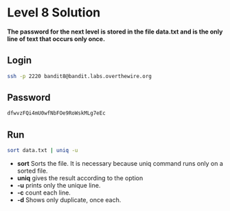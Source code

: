 # Level 8 Solution

**The password for the next level is stored in the file data.txt and is the only line of text that occurs only once.**

## Login
```bash
ssh -p 2220 bandit8@bandit.labs.overthewire.org
```

## Password
```bash
dfwvzFQi4mU0wfNbFOe9RoWskMLg7eEc
```

## Run
```bash
sort data.txt | uniq -u
```

- **sort** Sorts the file. It is necessary because uniq command runs only on a sorted file.
- **uniq** gives the result according to the option
- **-u** prints only the unique line.
- **-c** count each line.
- **-d** Shows only duplicate, once each.
